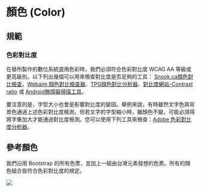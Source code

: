 # 顏色 (Color)


## 規範

### 色彩對比度
在替所製作的數位系統選用色彩時，我們必須符合色彩對比度 WCAG AA 等級或更高級別。以下列出幾個可以用來檢查對比度是否足夠的工具：
[Snook.ca顏色對比檢查](https://snook.ca/technical/colour_contrast/colour.html#fg=33FF33,bg=333333)，[Webaim 顏色對比檢查器](https://webaim.org/resources/contrastchecker/)、[TPG顏色對比分析器](https://www.tpgi.com/color-contrast-checker/)、[對比度網站-Contrast ratio](https://contrast-ratio.com) 或 [Android無障礙掃描工具](https://support.google.com/accessibility/android/answer/6376570?hl=en-GB)。

要注意的是，字型大小也會是影響對比度的變因。舉例來說，有時雖然文字色與背景色通過上述色彩對比度檢測，但若文字的字型縮小時，雖顏色不變，可能必須得將字重加大才能通過對比度檢測。您可以使用下列工具來檢查：[Adobe 色彩對比度分析器](https://color.adobe.com/create/color-contrast-analyzer)。


## 參考顏色
我們沿用 Bootstrap 的所有色票，並加上一組由台灣元素發想的色票。所有的顏色組合皆符合色彩對比度的規定。


![](https://i.imgur.com/CJlbEVO.png)




